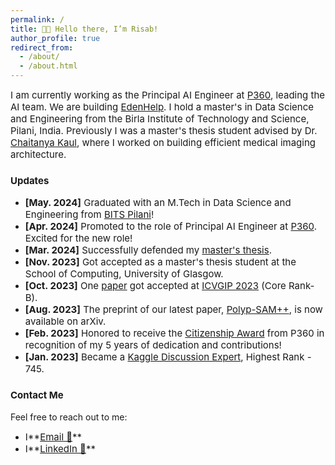 ```yaml
---
permalink: /
title: 👋🏼 Hello there, I’m Risab!
author_profile: true
redirect_from: 
  - /about/
  - /about.html
---
```


<span style="font-size: 15px;">I am currently working as the Principal AI Engineer at [P360](https://www.p360.com/), leading the AI team. We are building [EdenHelp](https://www.p360.com/edenhelp/). I hold a master's in Data Science and Engineering from the Birla Institute of Technology and Science, Pilani, India. Previously I was a master's thesis student advised by Dr. [Chaitanya Kaul](https://chaitanya-kaul.github.io/), where I worked on building efficient medical imaging architecture. 



### <span style="font-size: 15px;">Updates</span>
- <span style="font-size: 15px;">**[May. 2024]** Graduated with an M.Tech in Data Science and Engineering from [BITS Pilani](https://www.bits-pilani.ac.in/)!</span>
- <span style="font-size: 15px;">**[Apr. 2024]** Promoted to the role of Principal AI Engineer at [P360](https://www.p360.com/leadership/). Excited for the new role!</span>
- <span style="font-size: 15px;">**[Mar. 2024]** Successfully defended my [master's thesis](https://arxiv.org/pdf/2406.03173).</span>
- <span style="font-size: 15px;">**[Nov. 2023]** Got accepted as a master's thesis student at the School of Computing, University of Glasgow.</span>
- <span style="font-size: 15px;">**[Oct. 2023]** One [paper](https://dl.acm.org/doi/abs/10.1145/3627631.3627639) got accepted at [ICVGIP 2023](https://www.iitrpr.ac.in/ICVGIP/) (Core Rank-B).</span>
- <span style="font-size: 15px;">**[Aug. 2023]** The preprint of our latest paper, [Polyp-SAM++](https://arxiv.org/abs/2308.06623), is now available on arXiv.</span>
- <span style="font-size: 15px;">**[Feb. 2023]** Honored to receive the [Citizenship Award](https://www.linkedin.com/posts/activity-7031705908409712641-huup?utm_source=share&utm_medium=member_desktop) from P360 in recognition of my 5 years of dedication and contributions!</span>
- <span style="font-size: 15px;">**[Jan. 2023]** Became a [Kaggle Discussion Expert](https://www.kaggle.com/risabbiswas19), Highest Rank - 745.</span>

### <span style="font-size: 15px;">Contact Me</span>
Feel free to reach out to me:
- <span style="font-size: 15px;">I**[Email 📩](mailto:risabbiswas19@gmail.com)**
- <span style="font-size: 15px;">I**[LinkedIn 🙌](https://www.linkedin.com/in/risab-biswas/)**
